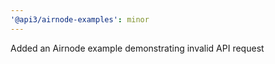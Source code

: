 ```yaml
---
'@api3/airnode-examples': minor
---
```


Added an Airnode example demonstrating invalid API request
